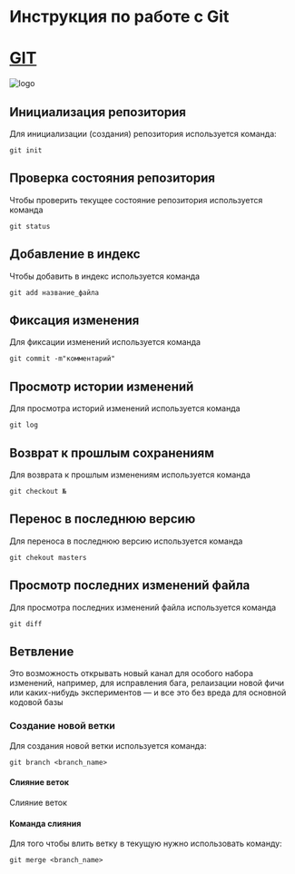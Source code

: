 # **Инструкция по работе с Git**

# [GIT](https://git-scm.com/)

![logo](Git.svg)

## Инициализация репозитория

Для инициализации (создания) репозитория используется команда:

    git init

## Проверка состояния репозитория

Чтобы проверить текущее состояние репозитория используется команда 

    git status

## Добавление в индекс

Чтобы добавить в индекс используется команда 

    git add название_файла

## Фиксация изменения

Для фиксации изменений используется команда

    git commit -m"комментарий"

## Просмотр истории изменений
Для просмотра историй изменений используется команда

    git log

## Возврат к прошлым сохранениям
Для возврата к прошлым изменениям используется команда

    git checkout №

## Перенос в последнюю версию
Для переноса в последнюю версию используется команда

    git chekout masters

 ##  Просмотр последних изменений файла
 Для просмотра последних изменений файла используется команда

    git diff

## Ветвление

Это возможность открывать новый канал для особого набора изменений, например, для исправления бага, релаизации новой фичи или каких-нибудь экспериментов — и все это без вреда для основной кодовой базы

### Создание новой ветки

Для создания новой ветки используется команда:

    git branch <branch_name>

#### Слияние веток

Слияние веток

#### Команда слияния

Для того чтобы влить ветку в текущую нужно использовать команду:

    git merge <branch_name>
